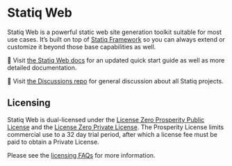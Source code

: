 # Statiq Web

Statiq Web is a powerful static web site generation toolkit suitable for most use cases. It’s built on top of [Statiq Framework](https://statiq.dev/framework) so you can always extend or customize it beyond those base capabilities as well.

📖 Visit [the Statiq Web docs](https://statiq.dev/web) for an updated quick start guide as well as more detailed documentation.

💬 Visit [the Discussions repo](https://github.com/statiqdev/Discussions/discussions) for general discussion about all Statiq projects.

## Licensing

Statiq Web is dual-licensed under the [License Zero Prosperity Public License](https://licensezero.com/licenses/prosperity) and the [License Zero Private License](https://licensezero.com/licenses/private). The Prosperity License limits commercial use to a 32 day trial period, after which a license fee must be paid to obtain a Private License.

Please see the [licensing FAQs](LICENSE-FAQ.md) for more information.
